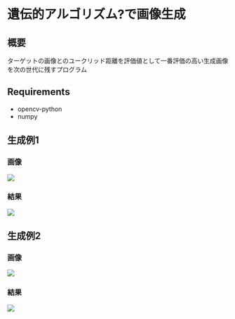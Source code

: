 # 遺伝的アルゴリズム?で画像生成
## 概要
ターゲットの画像とのユークリッド距離を評価値として一番評価の高い生成画像を次の世代に残すプログラム  
## Requirements
- opencv-python
- numpy
## 生成例1
### 画像
![](https://user-images.githubusercontent.com/63792861/119256038-9ec69f80-bbf9-11eb-912a-38705da5175a.jpg)
### 結果
![](https://user-images.githubusercontent.com/63792861/119256047-aa19cb00-bbf9-11eb-894c-3d3ea30c739c.jpg)
## 生成例2
### 画像
![](https://user-images.githubusercontent.com/63792861/119256053-b0a84280-bbf9-11eb-92f8-667075b0d7ed.jpg)
### 結果
![](https://user-images.githubusercontent.com/63792861/119256059-b56cf680-bbf9-11eb-9d89-444c8df321a3.jpg)
